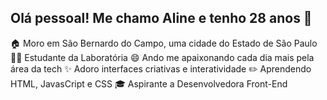 ## Olá pessoal! Me chamo Aline e tenho 28 anos 👋

🏠 Moro em São Bernardo do Campo, uma cidade do Estado de São Paulo
👩‍💻 Estudante da Laboratória
😄 Ando me apaixonando cada dia mais pela área da tech
✨  Adoro interfaces criativas e interatividade
✏️ Aprendendo HTML, JavasCript e CSS
🎓 Aspirante a Desenvolvedora Front-End
